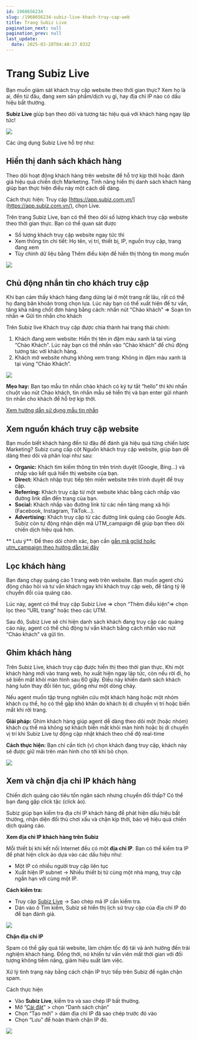 ```yaml
---
id: 1968656234
slug: /1968656234-subiz-live-khach-truy-cap-web
title: Trang Subiz Live
pagination_next: null
pagination_prev: null
last_update:
  date: 2025-03-28T04:48:27.033Z
---
```


# Trang Subiz Live


Bạn muốn giám sát khách truy cập website theo thời gian thực? Xem họ là ai, đến từ đâu, đang xem sản phẩm/dịch vụ gì, hay địa chỉ IP nào có dấu hiệu bất thường.

**Subiz Live** giúp bạn theo dõi và tương tác hiệu quả với khách hàng ngay lập tức! 


![](https://vcdn.subiz-cdn.com/file/fisgyqzgioqwtusqncbl_acpxkgumifuoofoosble/unnamed.png)


Các ứng dụng Subiz Live hỗ trợ như: 
## Hiển thị danh sách khách hàng


Theo dõi hoạt động khách hàng trên website để hỗ trợ kịp thời hoặc đánh giá hiệu quả chiến dịch Marketing. Tính năng hiển thị danh sách khách hàng giúp bạn thực hiện điều này một cách dễ dàng.

Cách thực hiện: Truy cập [https://app.subiz.com.vn/](https://app.subiz.com.vn/), chọn Live.

Trên trang Subiz Live, bạn có thể theo dõi số lượng khách truy cập website theo thời gian thực. Bạn có thể quan sát được

- Số lượng khách truy cập website ngay tức thì
- Xem thông tin chi tiết: Họ tên, vị trí, thiết bị, IP, nguồn truy cập, trang đang xem
- Tùy chỉnh dữ liệu bằng Thêm điều kiện để hiển thị thông tin mong muốn


![](https://vcdn.subiz-cdn.com/file/fisgyrbrmajpedwsdtmf_acpxkgumifuoofoosble/unnamed.png)

## Chủ động nhắn tin cho khách truy cập


Khi bạn cảm thấy khách hàng đang dừng lại ở một trang rất lâu, rất có thể họ đang băn khoăn trong chọn lựa. Lúc này bạn có thể xuất hiện để tư vấn, tăng khả năng chốt đơn hàng bằng cách: nhấn nút “Chào khách” => Soạn tin nhắn => Gửi tin nhắn cho khách

Trên Subiz live Khách truy cập được chia thành hai trạng thái chính:

01. Khách đang xem website: Hiển thị tên in đậm màu xanh lá tại vùng “Chào Khách”. Lúc này bạn có thể nhấn vào “Chào khách” để chủ động tương tác với khách hàng.
11. Khách mở website nhưng không xem trang: Không in đậm màu xanh lá tại vùng “Chào Khách”.


![](https://vcdn.subiz-cdn.com/file/fisgyqzgqscevtmaqpzq_acpxkgumifuoofoosble/unnamed.png)


**Mẹo hay:** Bạn tạo mẫu tin nhắn chào khách có ký tự tắt “hello” thì khi nhấn chuột vào nút Chào khách, tin nhắn mẫu sẽ hiển thị và bạn enter gửi nhanh tin nhắn cho khách để hỗ trợ kịp thời.

[Xem hướng dẫn sử dụng mẫu tin nhắn](https://subiz.com.vn/docs/1941951532-mau-tin-nhan)
## Xem nguồn khách truy cập website


Bạn muốn biết khách hàng đến từ đâu để đánh giá hiệu quả từng chiến lược Marketing? Subiz cung cấp cột Nguồn khách truy cập website, giúp bạn dễ dàng theo dõi và phân loại như sau:

- **Organic:** Khách tìm kiếm thông tin trên trình duyệt (Google, Bing…) và nhấp vào kết quả hiển thị website của bạn.
- **Direct:** Khách nhập trực tiếp tên miền website trên trình duyệt để truy cập.
- **Referring:** Khách truy cập từ một website khác bằng cách nhấp vào đường link dẫn đến trang của bạn.
- **Social:** Khách nhấp vào đường link từ các nền tảng mạng xã hội (Facebook, Instagram, TikTok…).
- **Advertising:** Khách truy cập từ các đường link quảng cáo Google Ads. Subiz còn tự động nhận diện mã UTM\_campaign để giúp bạn theo dõi chiến dịch hiệu quả hơn.

** Lưu ý**: Để theo dõi chính xác, bạn cần [gắn mã gclid hoặc utm\_campaign theo hướng dẫn tại đây](https://support.google.com/analytics/answer/1033981?hl=vi#zippy=%2Cn%E1%BB%99i-dung-c%E1%BB%A7a-b%C3%A0i-vi%E1%BA%BFt-n%C3%A0y)
## Lọc khách hàng


Bạn đang chạy quảng cáo 1 trang web trên website. Bạn muốn agent chủ động chào hỏi và tư vấn khách ngay khi khách truy cập web, để tăng tỷ lệ chuyển đổi của quảng cáo.

Lúc này, agent có thể truy cập Subiz Live => chọn “Thêm điều kiện”=> chọn lọc theo “URL trang” hoặc theo các UTM. 

Sau đó, Subiz Live sẽ chỉ hiện danh sách khách đang truy cập các quảng cáo này, agent có thể chủ động tư vấn khách bằng cách nhấn vào nút “Chào khách” và gửi tin.
## Ghim khách hàng


Trên Subiz Live, khách truy cập được hiển thị theo thời gian thực. Khi một khách hàng mới vào trang web, họ xuất hiện ngay lập tức, còn nếu rời đi, họ sẽ biến mất khỏi màn hình sau 60 giây. Điều này khiến danh sách khách hàng luôn thay đổi liên tục, giống như một dòng chảy.

Nếu agent muốn tập trung nghiên cứu một khách hàng hoặc một nhóm khách cụ thể, họ có thể gặp khó khăn do khách bị di chuyển vị trí hoặc biến mất khi rời trang.

**Giải pháp:** Ghim khách hàng giúp agent dễ dàng theo dõi một (hoặc nhóm) khách cụ thể mà không sợ khách biến mất khỏi màn hình hoặc bị di chuyển vị trí khi Subiz Live tự động cập nhật khách theo chế độ real-time

**Cách thực hiện:** Bạn chỉ cần tích (v) chọn khách đang truy cập, khách này sẽ được giữ mãi trên màn hình cho tới khi bỏ chọn.


![](https://vcdn.subiz-cdn.com/file/fisgyqzgszsxfkgjjfsc_acpxkgumifuoofoosble/unnamed.png)

## Xem và chặn địa chỉ IP khách hàng
Chiến dịch quảng cáo tiêu tốn ngân sách nhưng chuyển đổi thấp? Có thể bạn đang gặp click tặc (click ảo).

Subiz giúp bạn kiểm tra địa chỉ IP khách hàng để phát hiện dấu hiệu bất thường, nhận diện đối thủ chơi xấu và chặn kịp thời, bảo vệ hiệu quả chiến dịch quảng cáo.

**Xem địa chỉ IP khách hàng trên Subiz**

Mỗi thiết bị khi kết nối Internet đều có một **địa chỉ IP**. Bạn có thể kiểm tra IP để phát hiện click ảo dựa vào các dấu hiệu như:

- Một IP có nhiều người truy cập liên tục
- Xuất hiện IP subnet → Nhiều thiết bị từ cùng một nhà mạng, truy cập ngắn hạn với cùng một IP.

**Cách kiểm tra:**

- Truy cập [Subiz Live](https://app.subiz.com.vn/settings/blacklist-ips) → Sao chép mã IP cần kiểm tra.
- Dán vào ô Tìm kiếm, Subiz sẽ hiển thị lịch sử truy cập của địa chỉ IP đó để bạn đánh giá.


![](https://vcdn.subiz-cdn.com/file/fisgyrbrpslghrmbmbfm_acpxkgumifuoofoosble/unnamed.png)


**Chặn địa chỉ IP**

Spam có thể gây quá tải website, làm chậm tốc độ tải và ảnh hưởng đến trải nghiệm khách hàng. Đồng thời, nó khiến tư vấn viên mất thời gian với đối tượng không tiềm năng, giảm hiệu suất làm việc.

Xử lý tình trạng này bằng cách chặn IP trực tiếp trên Subiz để ngăn chặn spam. 

Cách thực hiện

- Vào **Subiz Live**, kiểm tra và sao chép IP bất thường.
- Mở “[Cài đặt](https://app.subiz.com.vn/settings/https://app.subiz.com.vn/settings/)” > chọn “Danh sách chặn”
- Chọn “Tạo mới” > dám địa chỉ IP đã sao chép trước đó vào
- Chọn “Lưu” để hoàn thành chặn IP đó.


![](https://vcdn.subiz-cdn.com/file/fisgyqzhbdoqkakppdbi_acpxkgumifuoofoosble/unnamed.png)
